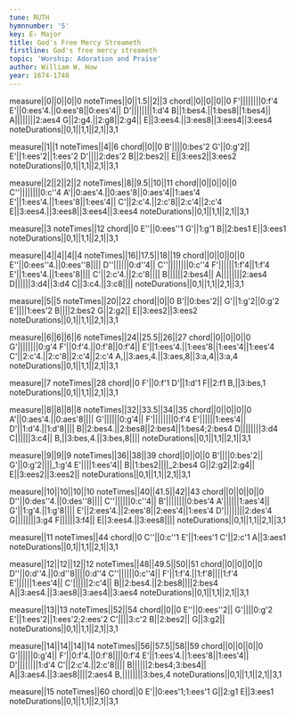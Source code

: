 ```yaml
---
tune: RUTH
hymnnumber: '5'
key: E♭ Major
title: God's Free Mercy Streameth
firstline: God's free mercy streameth
topic: 'Worship: Adoration and Praise'
author: William W. How
year: 1674-1748
---
```

measure||0||0||0||0
noteTimes||0||1.5||2||3
chord||0||0||0||0
F'||||||||0:f'4
E'||0:ees'4.||0:ees'8||0:ees'4||
D'||||||||1:d'4
B||1:bes4.||1:bes8||1:bes4||
A||||||||2:aes4
G||2:g4.||2:g8||2:g4||
E||3:ees4.||3:ees8||3:ees4||3:ees4
noteDurations||0,1||1,1||2,1||3,1

measure||1||1
noteTimes||4||6
chord||0||0
B'||||0:bes'2
G'||0:g'2||
E'||1:ees'2||1:ees'2
D'||||2:des'2
B||2:bes2||
E||3:ees2||3:ees2
noteDurations||0,1||1,1||2,1||3,1

measure||2||2||2||2
noteTimes||8||9.5||10||11
chord||0||0||0||0
C''||||||||0:c''4
A'||0:aes'4.||0:aes'8||0:aes'4||1:aes'4
E'||1:ees'4.||1:ees'8||1:ees'4||
C'||2:c'4.||2:c'8||2:c'4||2:c'4
E||3:ees4.||3:ees8||3:ees4||3:ees4
noteDurations||0,1||1,1||2,1||3,1

measure||3
noteTimes||12
chord||0
E''||0:ees''1
G'||1:g'1
B||2:bes1
E||3:ees1
noteDurations||0,1||1,1||2,1||3,1

measure||4||4||4||4
noteTimes||16||17.5||18||19
chord||0||0||0||0
E''||0:ees''4.||0:ees''8||||
D''||||||0:d''4||
C''||||||||0:c''4
F'||||||1:f'4||1:f'4
E'||1:ees'4.||1:ees'8||||
C'||2:c'4.||2:c'8||||
B||||||2:bes4||
A||||||||2:aes4
D||||||3:d4||3:d4
C||3:c4.||3:c8||||
noteDurations||0,1||1,1||2,1||3,1

measure||5||5
noteTimes||20||22
chord||0||0
B'||0:bes'2||
G'||1:g'2||0:g'2
E'||||1:ees'2
B||||2:bes2
G||2:g2||
E||3:ees2||3:ees2
noteDurations||0,1||1,1||2,1||3,1

measure||6||6||6||6
noteTimes||24||25.5||26||27
chord||0||0||0||0
G'||||||||0:g'4
F'||0:f'4.||0:f'8||0:f'4||
E'||1:ees'4.||1:ees'8||1:ees'4||1:ees'4
C'||2:c'4.||2:c'8||2:c'4||2:c'4
A,||3:aes,4.||3:aes,8||3:a,4||3:a,4
noteDurations||0,1||1,1||2,1||3,1

measure||7
noteTimes||28
chord||0
F'||0:f'1
D'||1:d'1
F||2:f1
B,||3:bes,1
noteDurations||0,1||1,1||2,1||3,1

measure||8||8||8||8
noteTimes||32||33.5||34||35
chord||0||0||0||0
A'||0:aes'4.||0:aes'8||||
G'||||||0:g'4||
F'||||||||0:f'4
E'||||||1:ees'4||
D'||1:d'4.||1:d'8||||
B||2:bes4.||2:bes8||2:bes4||1:bes4;2:bes4
D||||||||3:d4
C||||||3:c4||
B,||3:bes,4.||3:bes,8||||
noteDurations||0,1||1,1||2,1||3,1

measure||9||9||9
noteTimes||36||38||39
chord||0||0||0
B'||||0:bes'2||
G'||0:g'2||||_1:g'4
E'||||1:ees'4||
B||1:bes2||||_2:bes4
G||2:g2||2:g4||
E||3:ees2||3:ees2||
noteDurations||0,1||1,1||2,1||3,1

measure||10||10||10||10
noteTimes||40||41.5||42||43
chord||0||0||0||0
D''||0:des''4.||0:des''8||||
C''||||||0:c''4||
B'||||||||0:bes'4
A'||||||1:aes'4||
G'||1:g'4.||1:g'8||||
E'||2:ees'4.||2:ees'8||2:ees'4||1:ees'4
D'||||||||2:des'4
G||||||||3:g4
F||||||3:f4||
E||3:ees4.||3:ees8||||
noteDurations||0,1||1,1||2,1||3,1

measure||11
noteTimes||44
chord||0
C''||0:c''1
E'||1:ees'1
C'||2:c'1
A||3:aes1
noteDurations||0,1||1,1||2,1||3,1

measure||12||12||12||12
noteTimes||48||49.5||50||51
chord||0||0||0||0
D''||0:d''4.||0:d''8||||0:d''4
C''||||||0:c''4||
F'||1:f'4.||1:f'8||||1:f'4
E'||||||1:ees'4||
C'||||||2:c'4||
B||2:bes4.||2:bes8||||2:bes4
A||3:aes4.||3:aes8||3:aes4||3:aes4
noteDurations||0,1||1,1||2,1||3,1

measure||13||13
noteTimes||52||54
chord||0||0
E''||0:ees''2||
G'||||0:g'2
E'||1:ees'2||1:ees'2;2:ees'2
C'||||3:c'2
B||2:bes2||
G||3:g2||
noteDurations||0,1||1,1||2,1||3,1

measure||14||14||14||14
noteTimes||56||57.5||58||59
chord||0||0||0||0
G'||||||0:g'4||
F'||0:f'4.||0:f'8||||0:f'4
E'||1:ees'4.||1:ees'8||1:ees'4||
D'||||||||1:d'4
C'||2:c'4.||2:c'8||||
B||||||2:bes4;3:bes4||
A||3:aes4.||3:aes8||||2:aes4
B,||||||||3:bes,4
noteDurations||0,1||1,1||2,1||3,1

measure||15
noteTimes||60
chord||0
E'||0:ees'1;1:ees'1
G||2:g1
E||3:ees1
noteDurations||0,1||1,1||2,1||3,1

